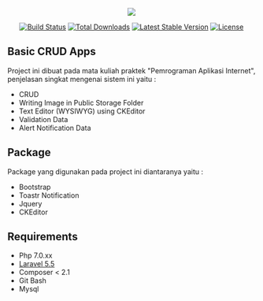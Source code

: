 <p align="center"><img src="https://laravel.com/assets/img/components/logo-laravel.svg"></p>

<p align="center">
<a href="https://travis-ci.org/laravel/framework"><img src="https://travis-ci.org/laravel/framework.svg" alt="Build Status"></a>
<a href="https://packagist.org/packages/laravel/framework"><img src="https://poser.pugx.org/laravel/framework/d/total.svg" alt="Total Downloads"></a>
<a href="https://packagist.org/packages/laravel/framework"><img src="https://poser.pugx.org/laravel/framework/v/stable.svg" alt="Latest Stable Version"></a>
<a href="https://packagist.org/packages/laravel/framework"><img src="https://poser.pugx.org/laravel/framework/license.svg" alt="License"></a>
</p>

## Basic CRUD Apps

Project ini dibuat pada mata kuliah praktek "Pemrograman Aplikasi Internet", penjelasan singkat mengenai sistem ini yaitu :

- CRUD
- Writing Image in Public Storage Folder
- Text Editor (WYSIWYG) using CKEditor
- Validation Data
- Alert Notification Data

## Package

Package yang digunakan pada project ini diantaranya yaitu :

- Bootstrap
- Toastr Notification
- Jquery
- CKEditor

## Requirements

- Php 7.0.xx
- [Laravel 5.5](https://laravel.com/docs/5.5/)
- Composer < 2.1
- Git Bash
- Mysql
